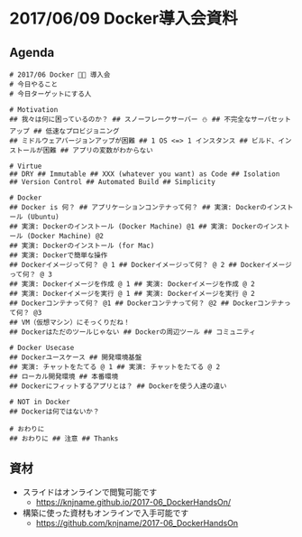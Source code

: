 
# 2017/06/09 Docker導入会資料

## Agenda

```
# 2017/06 Docker 🐳 導入会
# 今日やること
# 今日ターゲットにする人

# Motivation
## 我々は何に困っているのか？ ## スノーフレークサーバー ⛄ ## 不完全なサーバセットアップ ## 低速なプロビジョニング
## ミドルウェアバージョンアップが困難 ## 1 OS <=> 1 インスタンス ## ビルド、インストールが困難 ## アプリの変数がわからない

# Virtue
## DRY ## Immutable ## XXX (whatever you want) as Code ## Isolation
## Version Control ## Automated Build ## Simplicity

# Docker
## Docker is 何？ ## アプリケーションコンテナって何？ ## 実演: Dockerのインストール (Ubuntu)
## 実演: Dockerのインストール (Docker Machine) @1 ## 実演: Dockerのインストール (Docker Machine) @2
## 実演: Dockerのインストール (for Mac)
## 実演: Dockerで簡単な操作
## Dockerイメージって何？ @ 1 ## Dockerイメージって何？ @ 2 ## Dockerイメージって何？ @ 3
## 実演: Dockerイメージを作成 @ 1 ## 実演: Dockerイメージを作成 @ 2
## 実演: Dockerイメージを実行 @ 1 ## 実演: Dockerイメージを実行 @ 2
## Dockerコンテナって何？ @1 ## Dockerコンテナって何？ @2 ## Dockerコンテナって何？ @3
## VM（仮想マシン）にそっくりだね！
## Dockerはただのツールじゃない ## Dockerの周辺ツール ## コミュニティ

# Docker Usecase
## Dockerユースケース ## 開発環境基盤
## 実演: チャットをたてる @ 1 ## 実演: チャットをたてる @ 2
## ローカル開発環境 ## 本番環境
## Dockerにフィットするアプリとは？ ## Dockerを使う人達の違い

# NOT in Docker
## Dockerは何ではないか？

# おわりに
## おわりに ## 注意 ## Thanks
```

## 資材

* スライドはオンラインで閲覧可能です
    * https://knjname.github.io/2017-06_DockerHandsOn/
* 構築に使った資材もオンラインで入手可能です
    * https://github.com/knjname/2017-06_DockerHandsOn
